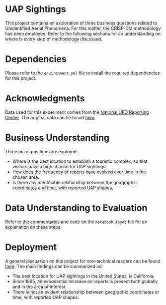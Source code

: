 # UAP Sightings
This project contains an exploration of three business questions related to Unidentified Aerial Phenomena. For this matter, the CRISP-DM methodology has been employed. Refer to the following sections for an understanding on where is every step of methodology discussed.

# Dependencies

Please refer to the `environment.yml` file to install the required dependencies for this project. 

# Acknowledgments

Data used for this experiment comes from the [National UFO Reporting Center](https://nuforc.org/). The original data can be found [here](https://www.kaggle.com/datasets/NUFORC/ufo-sightings).

# Business Understanding

Three main questions are explored:

- Where is the best location to establish a touristic complex, so that visitors have a high chance for UAP sightings.
- How does the frequency of reports have evolved over time in the chosen area.
- Is there any identifiable relationship between the geographic coordinates and time, with reported UAP shapes.

# Data Understanding to Evaluation

Refer to the commentaries and code on the `notebook.ipynb` file for an explanation on these steps.

# Deployment

A general discussion on this project for non-technical readers can be found [here](https://medium.com/@miguelsolissegura/something-out-of-this-world-for-your-next-vacations-1cb44fb246a6). The main findings can be summarized as: 

- The best location for UAP sightings in the United States, is California.
- Since 1995, an exponential increase on reports is present both globally and in the area of interest.
- There is not an evident relationship between geographic coordinates or time, with reported UAP shapes.


